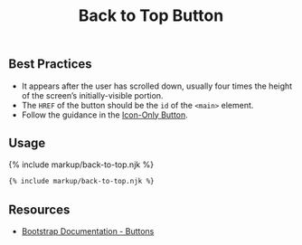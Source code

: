 ﻿---
title: Back to Top Button
summary: The Back to Top Button allows users to return to the top of the page.
tags: back to top button, required
layout: guide
eleventyNavigation:
  key: Back to Top Button
  parent: Components
  order: 90
  excerpt: The Back to Top Button allows users to return to the top of the page.
  img: /img/illustrations/illus-button-top.svg
---
## Best Practices

- It appears after the user has scrolled down, usually four times the height of the screen’s initially-visible portion.
- The `HREF` of the button should be the `id` of the `<main>` element.
- Follow the guidance in the [Icon-Only Button](/components/buttons/#icon-only-button).

## Usage

{% include markup/back-to-top.njk %}

``` html
{% include markup/back-to-top.njk %}
```
## Resources

* <a href="https://getbootstrap.com/docs/4.5/components/buttons/" target="_blank">Bootstrap Documentation - Buttons</a>
